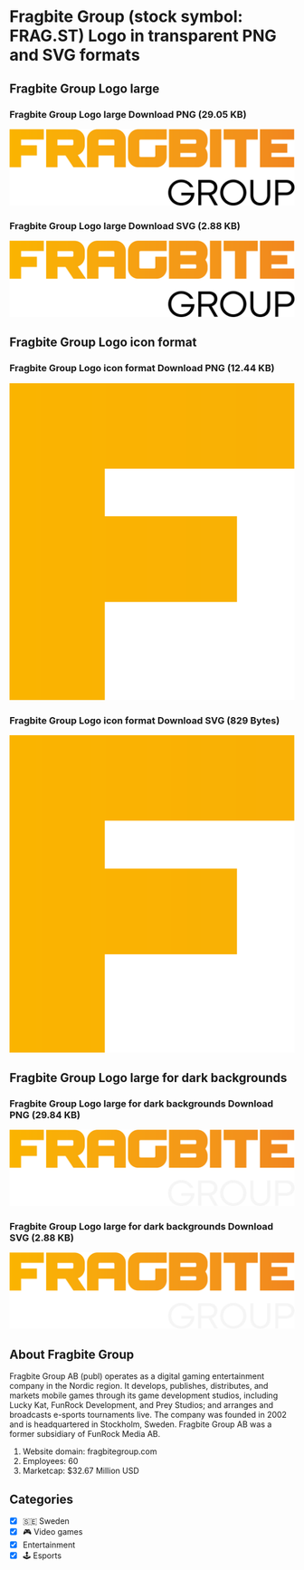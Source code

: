 # Fragbite Group (stock symbol: FRAG.ST) Logo in transparent PNG and SVG formats

## Fragbite Group Logo large

### Fragbite Group Logo large Download PNG (29.05 KB)

![Fragbite Group Logo large Download PNG (29.05 KB)](/img/orig/FRAG.ST_BIG-51d88bd4.png)

### Fragbite Group Logo large Download SVG (2.88 KB)

![Fragbite Group Logo large Download SVG (2.88 KB)](/img/orig/FRAG.ST_BIG-7a178d52.svg)

## Fragbite Group Logo icon format

### Fragbite Group Logo icon format Download PNG (12.44 KB)

![Fragbite Group Logo icon format Download PNG (12.44 KB)](/img/orig/FRAG.ST-e2d13729.png)

### Fragbite Group Logo icon format Download SVG (829 Bytes)

![Fragbite Group Logo icon format Download SVG (829 Bytes)](/img/orig/FRAG.ST-98306f0b.svg)

## Fragbite Group Logo large for dark backgrounds

### Fragbite Group Logo large for dark backgrounds Download PNG (29.84 KB)

![Fragbite Group Logo large for dark backgrounds Download PNG (29.84 KB)](/img/orig/FRAG.ST_BIG.D-59beef0b.png)

### Fragbite Group Logo large for dark backgrounds Download SVG (2.88 KB)

![Fragbite Group Logo large for dark backgrounds Download SVG (2.88 KB)](/img/orig/FRAG.ST_BIG.D-f21deb16.svg)

## About Fragbite Group

Fragbite Group AB (publ) operates as a digital gaming entertainment company in the Nordic region. It develops, publishes, distributes, and markets mobile games through its game development studios, including Lucky Kat, FunRock Development, and Prey Studios; and arranges and broadcasts e-sports tournaments live. The company was founded in 2002 and is headquartered in Stockholm, Sweden. Fragbite Group AB was a former subsidiary of FunRock Media AB.

1. Website domain: fragbitegroup.com
2. Employees: 60
3. Marketcap: $32.67 Million USD


## Categories
- [x] 🇸🇪 Sweden
- [x] 🎮 Video games
- [x] Entertainment
- [x] 🕹️ Esports
